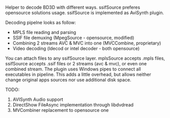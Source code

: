 Helper to decode BD3D with different ways. ssifSource preferes opensource solutions usage.
ssifSource is implemented as AviSynth plugin.

Decoding pipelne looks as follow:
* MPLS file reading and parsing
* SSIF file demuxing (MpegSource - opensource, modified)
* Combining 2 streams AVC & MVC into one (MVCCombine, proprietary)
* Video decoding (ldecod or intel decoder - both opensource)

You can attach files to any ssifSource layer.
mplsSource accepts .mpls files, ssifSource accepts .ssif files or 2 streams (avc & mvc), or even one combined stream.
The plugin uses Windows pipes to connect all executables in pipeline. This adds a little overhead,
but allows neither change original apps sources nor use additional disk space.

TODO:
1. AVISynth Audio support
2. DirectShow FileAsync implementation through libdvdread
3. MVCombiner replacement to opensource one
